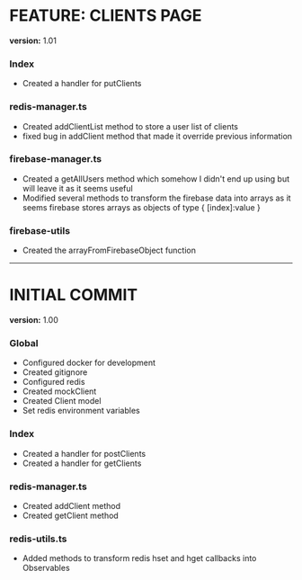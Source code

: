 # FEATURE: CLIENTS PAGE
**version:** 1.01

### Index
- Created a handler for putClients

### redis-manager.ts
- Created addClientList method to store a user list of clients
- fixed bug in addClient method that made it override previous information

### firebase-manager.ts
- Created a getAllUsers method which somehow I didn't end up using but will leave it as it seems useful
- Modified several methods to transform the firebase data into arrays as it seems firebase stores arrays as objects of type { [index]:value }

### firebase-utils
- Created the arrayFromFirebaseObject function

---
# INITIAL COMMIT
**version:** 1.00

### Global
- Configured docker for development
- Created gitignore
- Configured redis
- Created mockClient
- Created Client model
- Set redis environment variables

### Index
- Created a handler for postClients
- Created a handler for getClients

### redis-manager.ts
- Created addClient method
- Created getClient method

### redis-utils.ts
- Added methods to transform redis hset and hget callbacks into Observables